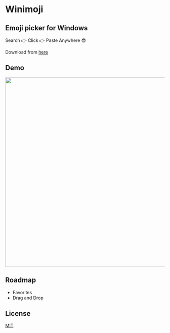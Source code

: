 # Winimoji

## Emoji picker for Windows

Search :point_right: Click :point_right: Paste Anywhere :sunglasses:

Download from [here](https://winimoji.download/)

## Demo

<p align="center">
  <img style="margin: 0 auto;" src="https://winimoji.download/img/demo.gif" width="600px">
</p>


## Roadmap

- Favorites
- Drag and Drop

## License

[MIT](/LICENSE) 
